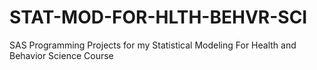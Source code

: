 # STAT-MOD-FOR-HLTH-BEHVR-SCI
SAS Programming Projects for my Statistical Modeling For Health and Behavior Science Course
